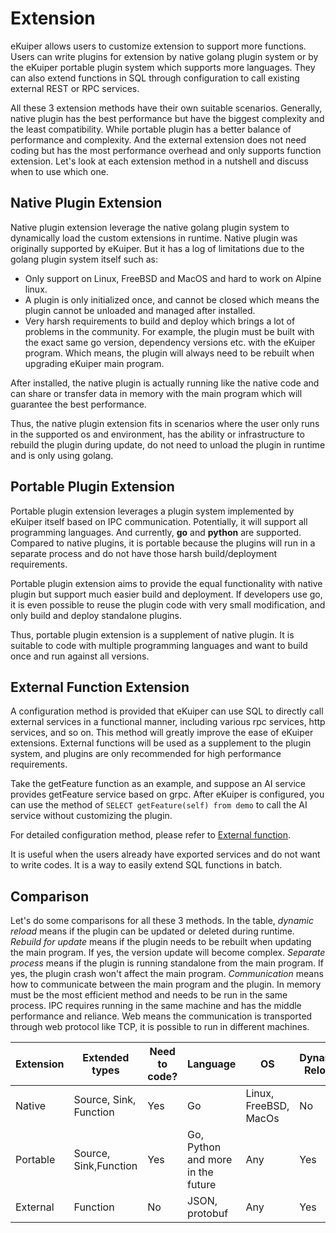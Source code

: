 # Extension

eKuiper allows users to customize extension to support more functions. Users can write plugins for extension by native golang plugin system or by the eKuiper portable plugin system which supports more languages. They can also extend functions in SQL through configuration to call existing external REST or RPC services.

All these 3 extension methods have their own suitable scenarios. Generally, native plugin has the best performance but have the biggest complexity and the least compatibility. While portable plugin has a better balance of performance and complexity. And the external extension does not need coding but has the most performance overhead and only supports function extension. Let's look at each extension method in a nutshell and discuss when to use which one.

## Native Plugin Extension

Native plugin extension leverage the native golang plugin system to dynamically load the custom extensions in runtime. Native plugin was originally supported by eKuiper. But it has a log of limitations due to the golang plugin system itself such as:

- Only support on Linux, FreeBSD and MacOS and hard to work on Alpine linux.
- A plugin is only initialized once, and cannot be closed which means the plugin cannot be unloaded and managed after installed.
- Very harsh requirements to build and deploy which brings a lot of problems in the community. For example, the plugin must be built with the exact same go version, dependency versions etc. with the eKuiper program. Which means, the plugin will always need to be rebuilt when upgrading eKuiper main program.

After installed, the native plugin is actually running like the native code and can share or transfer data in memory with the main program which will guarantee the best performance.

Thus, the native plugin extension fits in scenarios where the user only runs in the supported os and environment, has the ability or infrastructure to rebuild the plugin during update, do not need to unload the plugin in runtime and is only using golang. 

## Portable Plugin Extension

Portable plugin extension leverages a plugin system implemented by eKuiper itself based on IPC communication. Potentially, it will support all programming languages. And currently, **go** and **python** are supported. Compared to native plugins, it is portable because the plugins will run in a separate process and do not have those harsh build/deployment requirements. 

Portable plugin extension aims to provide the equal functionality with native plugin but support much easier build and deployment. If developers use go, it is even possible to reuse the plugin code with very small modification, and only build and deploy standalone plugins.

Thus, portable plugin extension is a supplement of native plugin. It is suitable to code with multiple programming languages and want to build once and run against all versions. 

## External Function Extension

A configuration method is provided that eKuiper can use SQL to directly call external services in a functional manner, including various rpc services, http services, and so on. This method will greatly improve the ease of eKuiper extensions. External functions will be used as a supplement to the plugin system, and plugins are only recommended for high performance requirements.

Take the getFeature function as an example, and suppose an AI service provides getFeature service based on grpc. After eKuiper is configured, you can use the method of `SELECT getFeature(self) from demo` to call the AI service without customizing the plugin.

For detailed configuration method, please refer to [External function](external/external_func.md).

It is useful when the users already have exported services and do not want to write codes. It is a way to easily extend SQL functions in batch.

## Comparison

Let's do some comparisons for all these 3 methods. In the table, *dynamic reload* means if the plugin can be updated or deleted during runtime. *Rebuild for update* means if the plugin needs to be rebuilt when updating the main program. If yes, the version update will become complex. *Separate process* means if the plugin is running standalone from the main program. If yes, the plugin crash won't affect the main program. *Communication* means how to communicate between the main program and the plugin. In memory must be the most efficient method and needs to be run in the same process. IPC requires running in the same machine and has the middle performance and reliance. Web means the communication is transported through web protocol like TCP, it is possible to run in different machines. 

| Extension      | Extended types | Need to code? | Language | OS | Dynamic Reload | Rebuild for update? | Separate Process? | Communication |
| ----------- | ----------- |----------- |----------- |----------- |----------- |----------- |----------- |----------- |
| Native      | Source, Sink, Function  | Yes | Go | Linux, FreeBSD, MacOs | No | Yes | No | In memory |
| Portable    | Source, Sink,Function  | Yes | Go, Python and more in the future | Any | Yes | No | Yes | IPC |
| External    | Function  | No | JSON, protobuf | Any | Yes | No | Yes | Web |
